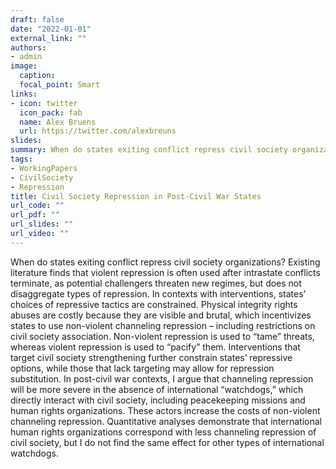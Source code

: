```yaml
---
draft: false
date: "2022-01-01"
external_link: ""
authors:
- admin
image:
  caption: 
  focal_point: Smart
links:
- icon: twitter
  icon_pack: fab
  name: Alex Bruens
  url: https://twitter.com/alexbreuns
slides:
summary: When do states exiting conflict repress civil society organizations?
tags:
- WorkingPapers
- CivilSociety
- Repression
title: Civil Society Repression in Post-Civil War States
url_code: ""
url_pdf: ""
url_slides: ""
url_video: ""
---
```


When do states exiting conflict repress civil society organizations? Existing literature finds that violent repression is often used after intrastate conflicts terminate, as potential challengers threaten new regimes, but does not disaggregate types of repression. In contexts with interventions, states’ choices of repressive tactics are constrained. Physical integrity rights abuses are costly because they are visible and brutal, which incentivizes states to use non-violent channeling repression – including restrictions on civil society association. Non-violent repression is used to “tame” threats, whereas violent repression is used to “pacify” them. Interventions that target civil society strengthening further constrain states’ repressive options, while those that lack targeting may allow for repression substitution. In post-civil war contexts, I argue that channeling repression will be more severe in the absence of international “watchdogs,” which directly interact with civil society, including peacekeeping missions and human rights organizations. These actors increase the costs of non-violent channeling repression. Quantitative analyses demonstrate that international human rights organizations correspond with less channeling repression of civil society, but I do not find the same effect for other types of international watchdogs.
